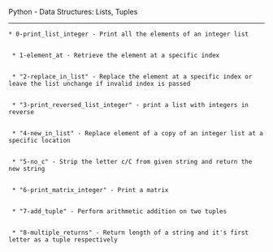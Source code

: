 Python - Data Structures: Lists, Tuples


-------------------------------------


	* 0-print_list_integer - Print all the elements of an integer list


	 * 1-element_at - Retrieve the element at a specific index


	 * "2-replace_in_list" - Replace the element at a specific index or leave the list unchange if invalid index is passed


	 * "3-print_reversed_list_integer" - print a list with integers in reverse


	 * "4-new_in_list" - Replace element of a copy of an integer list at a specific location


	 * "5-no_c" - Strip the letter c/C from given string and return the new string


	 * "6-print_matrix_integer" - Print a matrix


	 * "7-add_tuple" - Perform arithmetic addition on two tuples


	 * "8-multiple_returns" - Return length of a string and it's first letter as a tuple respectively


